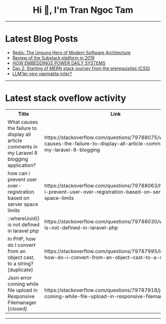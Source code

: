 <h1 align="center">Hi 👋, I'm Tran Ngoc Tam</h1>

---

# Latest Blog Posts 
<!-- BLOG-POST-LIST:START -->
- [Redis: The Unsung Hero of Modern Software Architecture](https://dev.to/igornosatov_15/redis-the-unsung-hero-of-modern-software-architecture-1866)
- [Review of the Substack platform in 2019](https://dev.to/leon_lin_s/review-of-the-substack-platform-in-2019-59pe)
- [HOW EMBEDDINGS POWER DAILY SYSTEMS](https://dev.to/geo-hack/how-embeddings-power-daily-systems-1jnb)
- [Day 2: Starting of MERN stack journey from the prerequisites &lpar;CSS&rpar;](https://dev.to/niladri_banerjee_98/day-2-starting-of-mern-stack-journey-from-the-prerequisites-css-4i7e)
- [LLM&#39;ler neyi yapmakta iyiler?](https://dev.to/cihad/llmler-neyi-yapmakta-iyiler-4k7d)
<!-- BLOG-POST-LIST:END -->

---

# Latest stack oveflow activity
<table>
  <tr><th>Title</th><th>Link</th></tr>
  <!-- STACKOVERFLOW:START --><tr><td>What causes the failure to display all article comments in my Laravel 8 blogging application?</td><td>https://stackoverflow.com/questions/79788075/what-causes-the-failure-to-display-all-article-comments-in-my-laravel-8-blogging</td></tr><tr><td>how can i prevent user over-registration based on server space limits</td><td>https://stackoverflow.com/questions/79788063/how-can-i-prevent-user-over-registration-based-on-server-space-limits</td></tr><tr><td>::whereUuid&lpar;&rpar; is not defined in laravel php</td><td>https://stackoverflow.com/questions/79788030/whereuuid-is-not-defined-in-laravel-php</td></tr><tr><td>In PHP, how do I convert from an object cast, to a string? [duplicate]</td><td>https://stackoverflow.com/questions/79787995/in-php-how-do-i-convert-from-an-object-cast-to-a-string</td></tr><tr><td>Json error coming while file upload in Responsive Filemanager [closed]</td><td>https://stackoverflow.com/questions/79787918/json-error-coming-while-file-upload-in-responsive-filemanager</td></tr><!-- STACKOVERFLOW:END -->
</table>

---



